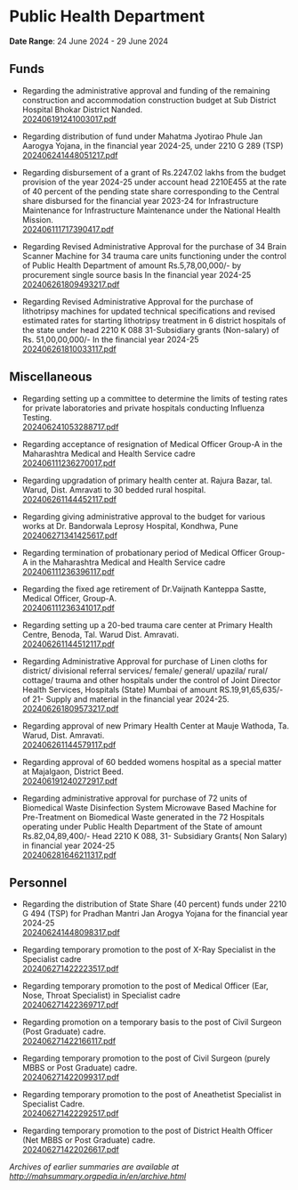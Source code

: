 # Public Health Department

**Date Range**: 24 June 2024 - 29 June 2024


## Funds
- Regarding the administrative approval and funding of the remaining construction and accommodation construction budget at Sub District Hospital Bhokar District Nanded.\
  [202406191241003017.pdf](https://gr.maharashtra.gov.in/Site/Upload/Government%20Resolutions/English/202406191241003017.pdf)

- Regarding distribution of fund under Mahatma Jyotirao Phule Jan Aarogya Yojana, in the financial year 2024-25, under 2210 G 289 (TSP)\
  [202406241448051217.pdf](https://gr.maharashtra.gov.in/Site/Upload/Government%20Resolutions/English/202406241448051217.pdf)

- Regarding disbursement of a grant of Rs.2247.02 lakhs from the budget provision of the year 2024-25 under account head 2210E455 at the rate of 40 percent of the pending state share corresponding to the Central share disbursed for the financial year 2023-24 for Infrastructure  Maintenance for Infrastructure  Maintenance under the National Health Mission.\
  [202406111717390417.pdf](https://gr.maharashtra.gov.in/Site/Upload/Government%20Resolutions/English/202406111717390417.pdf)

- Regarding Revised Administrative Approval for the purchase of 34 Brain Scanner Machine for 34 trauma care units functioning under the control of Public Health Department of amount Rs.5,78,00,000/- by  procurement single source basis In the financial year 2024-25\
  [202406261809493217.pdf](https://gr.maharashtra.gov.in/Site/Upload/Government%20Resolutions/English/202406261809493217.pdf)

- Regarding Revised Administrative Approval for the purchase of lithotripsy machines for updated technical specifications and revised estimated rates for starting lithotripsy treatment in 6 district hospitals of the state under head 2210 K 088 31-Subsidiary grants (Non-salary) of  Rs. 51,00,00,000/- In the financial year 2024-25\
  [202406261810033117.pdf](https://gr.maharashtra.gov.in/Site/Upload/Government%20Resolutions/English/202406261810033117.pdf)

## Miscellaneous
- Regarding setting up a committee to determine the limits of testing rates for private laboratories and private hospitals conducting Influenza Testing.\
  [202406241053288717.pdf](https://gr.maharashtra.gov.in/Site/Upload/Government%20Resolutions/English/202406241053288717.pdf)

- Regarding acceptance of resignation of Medical Officer Group-A in the Maharashtra Medical and Health Service cadre\
  [202406111236270017.pdf](https://gr.maharashtra.gov.in/Site/Upload/Government%20Resolutions/English/202406111236270017.pdf)

- Regarding upgradation of primary health center at.  Rajura Bazar, tal. Warud, Dist. Amravati to 30 bedded rural hospital.\
  [202406261144452117.pdf](https://gr.maharashtra.gov.in/Site/Upload/Government%20Resolutions/English/202406261144452117.pdf)

- Regarding giving administrative approval to the budget for various works at Dr. Bandorwala Leprosy Hospital, Kondhwa, Pune\
  [202406271341425617.pdf](https://gr.maharashtra.gov.in/Site/Upload/Government%20Resolutions/English/202406271341425617....pdf)

- Regarding termination of probationary period of Medical Officer Group-A in the Maharashtra Medical and Health Service cadre\
  [202406111236396117.pdf](https://gr.maharashtra.gov.in/Site/Upload/Government%20Resolutions/English/202406111236396117.pdf)

- Regarding the fixed age retirement of Dr.Vaijnath Kanteppa Sastte, Medical Officer, Group-A.\
  [202406111236341017.pdf](https://gr.maharashtra.gov.in/Site/Upload/Government%20Resolutions/English/202406111236341017.pdf)

- Regarding setting up a 20-bed trauma care center at Primary Health Centre, Benoda, Tal. Warud Dist.  Amravati.\
  [202406261144512117.pdf](https://gr.maharashtra.gov.in/Site/Upload/Government%20Resolutions/English/202406261144512117.pdf)

- Regarding Administrative Approval for purchase of  Linen cloths for district/ divisional referral services/ female/ general/ upazila/ rural/ cottage/ trauma and other hospitals under the control of Joint Director Health Services, Hospitals (State) Mumbai of amount RS.19,91,65,635/- of 21- Supply and material  in the financial year 2024-25.\
  [202406261809573217.pdf](https://gr.maharashtra.gov.in/Site/Upload/Government%20Resolutions/English/202406261809573217.pdf)

- Regarding approval of new Primary Health Center at Mauje Wathoda, Ta. Warud, Dist. Amravati.\
  [202406261144579117.pdf](https://gr.maharashtra.gov.in/Site/Upload/Government%20Resolutions/English/202406261144579117.pdf)

- Regarding approval of 60 bedded womens hospital as a special matter at Majalgaon, District Beed.\
  [202406191240272917.pdf](https://gr.maharashtra.gov.in/Site/Upload/Government%20Resolutions/English/202406191240272917.pdf)

- Regarding  administrative approval for purchase of 72 units of Biomedical Waste Disinfection System Microwave Based Machine for Pre-Treatment on Biomedical Waste generated in the 72 Hospitals operating under  Public Health Department of the State of  amount Rs.82,04,89,400/- Head 2210 K 088, 31- Subsidiary Grants( Non Salary) in financial year 2024-25\
  [202406281646211317.pdf](https://gr.maharashtra.gov.in/Site/Upload/Government%20Resolutions/English/202406281646211317.pdf)

## Personnel
- Regarding the distribution of State Share (40 percent) funds under 2210 G 494 (TSP) for Pradhan Mantri Jan Arogya Yojana for the financial year 2024-25\
  [202406241448098317.pdf](https://gr.maharashtra.gov.in/Site/Upload/Government%20Resolutions/English/202406241448098317.pdf)

- Regarding temporary promotion to the post of X-Ray Specialist in the Specialist cadre\
  [202406271422223517.pdf](https://gr.maharashtra.gov.in/Site/Upload/Government%20Resolutions/English/202406271422223517.pdf)

- Regarding temporary promotion to the post of Medical Officer (Ear, Nose, Throat Specialist) in Specialist cadre\
  [202406271422369717.pdf](https://gr.maharashtra.gov.in/Site/Upload/Government%20Resolutions/English/202406271422369717.pdf)

- Regarding promotion on a temporary basis to the post of Civil Surgeon (Post Graduate) cadre.\
  [202406271422166117.pdf](https://gr.maharashtra.gov.in/Site/Upload/Government%20Resolutions/English/202406271422166117.pdf)

- Regarding temporary promotion to the post of Civil Surgeon (purely MBBS or Post Graduate) cadre.\
  [202406271422099317.pdf](https://gr.maharashtra.gov.in/Site/Upload/Government%20Resolutions/English/202406271422099317.pdf)

- Regarding temporary promotion to the post of Aneathetist Specialist in Specialist Cadre.\
  [202406271422292517.pdf](https://gr.maharashtra.gov.in/Site/Upload/Government%20Resolutions/English/202406271422292517.pdf)

- Regarding temporary promotion to the post of District Health Officer (Net MBBS or Post Graduate) cadre.\
  [202406271422026617.pdf](https://gr.maharashtra.gov.in/Site/Upload/Government%20Resolutions/English/202406271422026617.pdf)


*Archives of earlier summaries are available at http://mahsummary.orgpedia.in/en/archive.html*